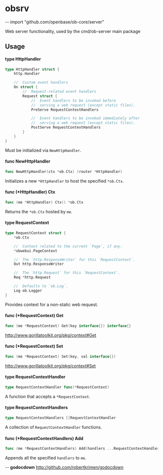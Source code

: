 # obsrv
--
    import "github.com/openbase/ob-core/server"

Web server functionality, used by the cmd/ob-server main package

## Usage

#### type HttpHandler

```go
type HttpHandler struct {
	http.Handler

	//	Custom event handlers
	On struct {
		//	Request-related event handlers
		Request struct {
			//	Event handlers to be invoked before
			//	serving a web request (except static files).
			PreServe RequestContextHandlers

			//	Event handlers to be invoked immediately after
			//	serving a web request (except static files).
			PostServe RequestContextHandlers
		}
	}
}
```

Must be initialized via `NewHttpHandler`.

#### func  NewHttpHandler

```go
func NewHttpHandler(ctx *ob.Ctx) (router *HttpHandler)
```
Initializes a new `*HttpHandler` to host the specified `*ob.Ctx`.

#### func (*HttpHandler) Ctx

```go
func (me *HttpHandler) Ctx() *ob.Ctx
```
Returns the `*ob.Ctx` hosted by `me`.

#### type RequestContext

```go
type RequestContext struct {
	*ob.Ctx

	//	Context related to the current `Page`, if any.
	*obwebui.PageContext

	//	The `http.ResponseWriter` for this `RequestContext`.
	Out http.ResponseWriter

	//	The `http.Request` for this `RequestContext`.
	Req *http.Request

	//	Defaults to `ob.Log`.
	Log ob.Logger
}
```

Provides context for a non-static web request.

#### func (*RequestContext) Get

```go
func (me *RequestContext) Get(key interface{}) interface{}
```
http://www.gorillatoolkit.org/pkg/context#Get

#### func (*RequestContext) Set

```go
func (me *RequestContext) Set(key, val interface{})
```
http://www.gorillatoolkit.org/pkg/context#Set

#### type RequestContextHandler

```go
type RequestContextHandler func(*RequestContext)
```

A function that accepts a `*RequestContext`.

#### type RequestContextHandlers

```go
type RequestContextHandlers []RequestContextHandler
```

A collection of `RequestContextHandler` functions.

#### func (*RequestContextHandlers) Add

```go
func (me *RequestContextHandlers) Add(handlers ...RequestContextHandler)
```
Appends all the specified `handlers` to `me`.

--
**godocdown** http://github.com/robertkrimen/godocdown
